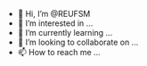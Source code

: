- 👋 Hi, I’m @REUFSM
- 👀 I’m interested in ...
- 🌱 I’m currently learning ...
- 💞️ I’m looking to collaborate on ...
- 📫 How to reach me ...

<!---
REUFSM/REUFSM is a ✨ special ✨ repository because its `README.md` (this file) appears on your GitHub profile.
You can click the Preview link to take a look at your changes.
--->
